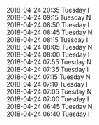2018-04-24 20:35 Tuesday  I  
2018-04-24 09:15 Tuesday  N  
2018-04-24 08:50 Tuesday  I  
2018-04-24 08:45 Tuesday  N  
2018-04-24 08:15 Tuesday  I  
2018-04-24 08:05 Tuesday  N  
2018-04-24 08:00 Tuesday  I  
2018-04-24 07:55 Tuesday  N  
2018-04-24 07:35 Tuesday  I  
2018-04-24 07:15 Tuesday  N  
2018-04-24 07:10 Tuesday  I  
2018-04-24 07:05 Tuesday  N  
2018-04-24 07:00 Tuesday  I  
2018-04-24 06:45 Tuesday  N  
2018-04-24 06:40 Tuesday  I  
